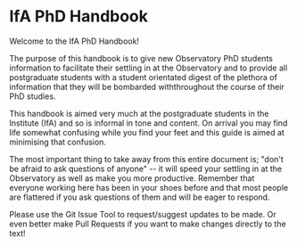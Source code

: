 # IfA PhD Handbook

Welcome to the IfA PhD Handbook!

The purpose of this handbook is to give new Observatory PhD students information to facilitate their settling in at the Observatory and to provide all postgraduate students with a student orientated digest of the plethora of information that they will be bombarded withthroughout the course of their PhD studies.


This handbook is aimed very much at the postgraduate students in the Institute (IfA) and so is informal in tone and content. On arrival you may find life somewhat confusing while you find your feet and this guide is aimed at minimising that confusion.


The most important thing to take away from this entire document is; "don't be afraid to ask questions of anyone" -- it will speed your settling in at the Observatory as well as make you more productive. Remember that everyone working here has been in your shoes before and that most people are flattered if you ask questions of them and will be eager to respond. 

Please use the Git Issue Tool to request/suggest updates to be made.   Or even better make Pull Requests if you want to make changes directly to the text!


